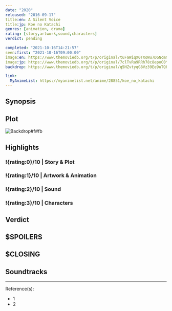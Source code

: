 ```yaml
---
date: "2020"
released: "2016-09-17"
title:en: A Silent Voice
title:jp: Koe no Katachi
genres: [animation, drama]
rating: [story,artwork,sound,characters]
verdict: pending

completed: "2021-10-16T14:21:57"
seen:first: "2021-10-16T09:00:00"
image:en: https://www.themoviedb.org/t/p/original/tuFaWiqX0TXoWu7DGNcmX3UW7sT.jpg
image:jp: https://www.themoviedb.org/t/p/original/7clTvRa9RRh78c8epoC0YrNZoD6.jpg
backdrop: https://www.themoviedb.org/t/p/original/q5HZvtyqG8Vz39Ee9uTQbLeEml.jpg

link:
  MyAnimeList: https://myanimelist.net/anime/28851/koe_no_katachi
---
```



## Synopsis

## Plot

![Backdrop#f#fb](https://www.themoviedb.org/t/p/original/5lAMQMWpXMsirvtLLvW7cJgEPkU.jpg "Source: TMDB")

## Highlights

### !{rating:0}/10 | Story & Plot

### !{rating:1}/10 | Artwork & Animation

### !{rating:2}/10 | Sound

### !{rating:3}/10 | Characters

## Verdict

## $SPOILERS

## $CLOSING

## Soundtracks

***
Reference(s):

- 1
- 2
